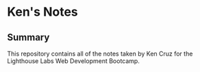 # Ken's Notes

## Summary 

This repository contains all of the notes taken by Ken Cruz for the Lighthouse Labs Web Development Bootcamp.
